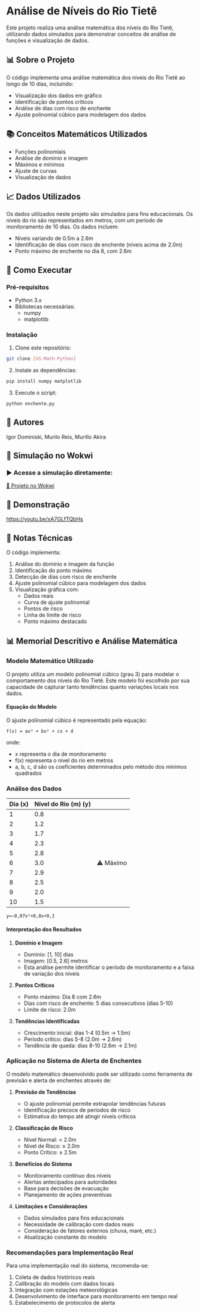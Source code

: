 # Análise de Níveis do Rio Tietê

Este projeto realiza uma análise matemática dos níveis do Rio Tietê, utilizando dados simulados para demonstrar conceitos de análise de funções e visualização de dados.

## 📊 Sobre o Projeto

O código implementa uma análise matemática dos níveis do Rio Tietê ao longo de 10 dias, incluindo:
- Visualização dos dados em gráfico
- Identificação de pontos críticos
- Análise de dias com risco de enchente
- Ajuste polinomial cúbico para modelagem dos dados

## 📚 Conceitos Matemáticos Utilizados

- Funções polinomiais
- Análise de domínio e imagem
- Máximos e mínimos
- Ajuste de curvas
- Visualização de dados


## 📈 Dados Utilizados

Os dados utilizados neste projeto são simulados para fins educacionais. Os níveis do rio são representados em metros, com um período de monitoramento de 10 dias. Os dados incluem:
- Níveis variando de 0.5m a 2.6m
- Identificação de dias com risco de enchente (níveis acima de 2.0m)
- Ponto máximo de enchente no dia 8, com 2.6m

## 🚀 Como Executar

### Pré-requisitos
- Python 3.x
- Bibliotecas necessárias:
  - numpy
  - matplotlib

### Instalação

1. Clone este repositório:
```bash
git clone [GS-Math-Python]
```

2. Instale as dependências:
```bash
pip install numpy matplotlib
```

3. Execute o script:
```bash
python enchente.py
```

## 👥 Autores

Igor Dominiski, Murilo Reis, Murillo Akira

## 🧪 Simulação no Wokwi

### ▶️ Acesse a simulação diretamente:
[🔗 Projeto no Wokwi](https://wokwi.com/projects/432129309991925761)

## 🎥 Demonstração

https://youtu.be/xA7GLfTQbHs

## 📝 Notas Técnicas

O código implementa:
1. Análise do domínio e imagem da função
2. Identificação do ponto máximo
3. Detecção de dias com risco de enchente
4. Ajuste polinomial cúbico para modelagem dos dados
5. Visualização gráfica com:
   - Dados reais
   - Curva de ajuste polinomial
   - Pontos de risco
   - Linha de limite de risco
   - Ponto máximo destacado
  
## 📊 Memorial Descritivo e Análise Matemática

### Modelo Matemático Utilizado

O projeto utiliza um modelo polinomial cúbico (grau 3) para modelar o comportamento dos níveis do Rio Tietê. Este modelo foi escolhido por sua capacidade de capturar tanto tendências quanto variações locais nos dados.

#### Equação do Modelo
O ajuste polinomial cúbico é representado pela equação:
```
f(x) = ax³ + bx² + cx + d
```
onde:
- x representa o dia de monitoramento
- f(x) representa o nível do rio em metros
- a, b, c, d são os coeficientes determinados pelo método dos mínimos quadrados

### Análise dos Dados

| Dia (x) | Nível do Rio (m) (y) |           |
| ------- | -------------------- | --------- |
| 1       | 0.8                  |           |
| 2       | 1.2                  |           |
| 3       | 1.7                  |           |
| 4       | 2.3                  |           |
| 5       | 2.8                  |           |
| 6       | 3.0                  | ⚠️ Máximo |
| 7       | 2.9                  |           |
| 8       | 2.5                  |           |
| 9       | 2.0                  |           |
| 10      | 1.5                  |           |

```
y=−0,07x²+0,8x+0,2
```


#### Interpretação dos Resultados

1. **Domínio e Imagem**
   - Domínio: [1, 10] dias
   - Imagem: [0.5, 2.6] metros
   - Esta análise permite identificar o período de monitoramento e a faixa de variação dos níveis

2. **Pontos Críticos**
   - Ponto máximo: Dia 8 com 2.6m
   - Dias com risco de enchente: 5 dias consecutivos (dias 5-10)
   - Limite de risco: 2.0m

3. **Tendências Identificadas**
   - Crescimento inicial: dias 1-4 (0.5m → 1.5m)
   - Período crítico: dias 5-8 (2.0m → 2.6m)
   - Tendência de queda: dias 8-10 (2.6m → 2.1m)

### Aplicação no Sistema de Alerta de Enchentes

O modelo matemático desenvolvido pode ser utilizado como ferramenta de previsão e alerta de enchentes através de:

1. **Previsão de Tendências**
   - O ajuste polinomial permite extrapolar tendências futuras
   - Identificação precoce de períodos de risco
   - Estimativa do tempo até atingir níveis críticos

2. **Classificação de Risco**
   - Nível Normal: < 2.0m
   - Nível de Risco: ≥ 2.0m
   - Ponto Crítico: ≥ 2.5m

3. **Benefícios do Sistema**
   - Monitoramento contínuo dos níveis
   - Alertas antecipados para autoridades
   - Base para decisões de evacuação
   - Planejamento de ações preventivas

4. **Limitações e Considerações**
   - Dados simulados para fins educacionais
   - Necessidade de calibração com dados reais
   - Consideração de fatores externos (chuva, maré, etc.)
   - Atualização constante do modelo

### Recomendações para Implementação Real

Para uma implementação real do sistema, recomenda-se:
1. Coleta de dados históricos reais
2. Calibração do modelo com dados locais
3. Integração com estações meteorológicas
4. Desenvolvimento de interface para monitoramento em tempo real
5. Estabelecimento de protocolos de alerta


